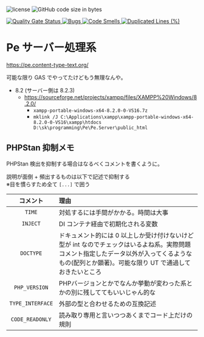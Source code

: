 ![license](https://img.shields.io/github/license/sk-0520/Pe.Server?style=flat)
![GitHub code size in bytes](https://img.shields.io/github/languages/code-size/sk-0520/Pe.Server)

[![Quality Gate Status](https://sonarcloud.io/api/project_badges/measure?project=sk-0520_Pe.Server&metric=alert_status)
![Bugs](https://sonarcloud.io/api/project_badges/measure?project=sk-0520_Pe.Server&metric=bugs)
![Code Smells](https://sonarcloud.io/api/project_badges/measure?project=sk-0520_Pe.Server&metric=code_smells)
![Duplicated Lines (%)](https://sonarcloud.io/api/project_badges/measure?project=sk-0520_Pe.Server&metric=duplicated_lines_density)
](https://sonarcloud.io/summary/new_code?id=sk-0520_Pe.Server)

# Pe サーバー処理系

https://pe.content-type-text.org/

可能な限り GAS でやってたけどもう無理なんや。

* 8.2 (サーバー側は 8.2.3)
  * https://sourceforge.net/projects/xampp/files/XAMPP%20Windows/8.2.0/
    * `xampp-portable-windows-x64-8.2.0-0-VS16.7z`
    * `mklink /J C:\Applications\xampp\xampp-portable-windows-x64-8.2.0-0-VS16\xampp\htdocs D:\sk\programming\Pe\Pe.Server\public_html`

## PHPStan 抑制メモ

PHPStan 検出を抑制する場合はなるべくコメントを書くように。

説明が面倒 + 頻出するものは以下で記述で抑制する  
※目を慣らすため全て `[...]` で囲う

| コメント | 理由 |
|:-:|:--|
| `TIME` | 対処するには手間がかかる。時間は大事 |
| `INJECT` | DI コンテナ経由で初期化される変数 |
| `DOCTYPE` | ドキュメント的には 0 以上しか受け付けないけど型が int なのでチェックはいるよね系。実際問題コメント指定したデータ以外が入ってくるようなもの(配列とか顕著)。可能な限り UT で通過しておきたいところ |
| `PHP_VERSION` | PHPバージョンとかでなんか挙動が変わった系とかの別に残しててもいいじゃん的な |
| `TYPE_INTERFACE` | 外部の型と合わせるための互換記述 |
| `CODE_READONLY` | 読み取り専用と言いつつあくまでコード上だけの規則 |
